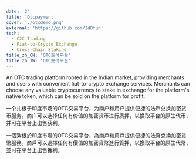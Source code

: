 ```yaml
---
date: '2'
title: 'Otcpayment'
cover: './otcdemo.png'
external: 'https://github.com/Id8fun'
tech:
  - C2C Trading
  - Fiat-to-Crypto Exchange
  - Cross-Chain Staking
title_zh_CN: 'OTC支付平台'
title_zh_TW: 'OTC支付平台'
---
```


An OTC trading platform rooted in the Indian market, providing merchants and users with convenient fiat-to-crypto exchange services. Merchants can choose any valuable cryptocurrency to stake in exchange for the platform's native token, which can be sold on the platform for profit.

<!-- zh-CN -->
一个扎根于印度市场的OTC交易平台，为商户和用户提供便捷的法币兑换加密货币服务。商户可以选择任何有价值的加密货币进行质押，以换取平台的原生代币，并可在平台上出售获利。

<!-- zh-TW -->
一個紮根於印度市場的OTC交易平台，為商戶和用戶提供便捷的法幣兌換加密貨幣服務。商戶可以選擇任何有價值的加密貨幣進行質押，以換取平台的原生代幣，並可在平台上出售獲利。
